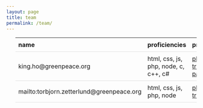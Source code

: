 ```yaml
---
layout: page
title: team
permalink: /team/
---
```

<style type="text/css">
table {
  border-collapse: collapse;
  width: 100%;
}

th, td {
  padding: 8px;
  text-align: left;
  border-bottom: 1px solid #ddd;
}

tr:hover{
  background-color:#f5f5f5
}
</style>
<ul class="post-list">
  <table>
    <thead>
      <th>name</th>
      <th>proficiencies</th>
      <th>projects</th>
      <th>location</th>
    </thead>
    <tr>
      <td>king.ho@greenpeace.org</td>
      <td>html, css, js, php, node, c, c++, c#</td>
      <td><a href='https://gptechlab.github.io/project/2017/09/18/plastic-tracking-app.html'>plastics tracking</a>, <a href='https://gptechlab.github.io/project/2017/09/18/passbolt.html'>passbolt</a></td>
      <td>Amsterdam, Netherlands</td>
    </tr>
    <tr>
      <td>mailto:torbjorn.zetterlund@greenpeace.org</td>
      <td>html, css, js, php, node</td>
      <td><a href='https://gptechlab.github.io/project/2017/09/18/plastic-tracking-app.html'>plastics tracking</a></td>
      <td>Amsterdam, Netherlands</td>
    </tr>
  </table>    
</ul>
